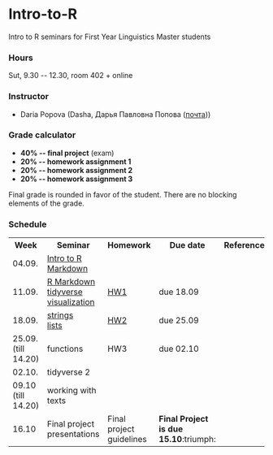 # Intro-to-R

Intro to R seminars for First Year Linguistics Master students

### Hours

Sut, 9.30 -- 12.30, room 402 + online

### Instructor
* Daria Popova (Dasha, Дарья Павловна Попова ([почта](mailto:daschapopowa@gmail.com)))

### Grade calculator
* **40% -- final project** (exam)
* **20% -- homework assignment 1** 
* **20% -- homework assignment 2** 
* **20% -- homework assignment 3** 

Final grade is rounded in favor of the student. There are no blocking elements of the grade.

### Schedule
<table>
  <tr>
    <th>Week</th>
    <th>Seminar</th>
    <th>Homework</th>
    <th>Due date</th>
    <th>Reference</th>
  </tr>
   <tr>
    <td>04.09.</td>
    <td><a href="https://github.com/dashapopova/Intro-to-R/blob/main/04.09/Intro%20to%20R.md">Intro to R</a><br>
    <a href="https://github.com/dashapopova/Intro-to-R/blob/main/04.09/Markdown.md">Markdown</a></td>
    <td></td>
    <td></td>
    <td>
    </td>
  </tr>
  <tr>
    <td>11.09.</td>
    <td><a href="https://github.com/dashapopova/Intro-to-R/blob/main/11.09/exampleRmarkdown.pdf">R Markdown</a><br>
      <a href="https://github.com/dashapopova/Intro-to-R/blob/main/11.09/tidyverse.md">tidyverse</a><br>
      <a href="https://github.com/dashapopova/Intro-to-R/blob/main/11.09/visualization.md">visualization</a>
    </td>
    <td><a href="https://github.com/dashapopova/Intro-to-R/blob/main/HWs/HW1.md">HW1</a></td>
    <td>due 18.09</td>
    <td>
    </td>
  </tr>
    <td>18.09.</td>
    <td><a href="https://github.com/dashapopova/Intro-to-R/blob/main/18.09/strings.Rmd">strings</a><br>
  <a href="https://github.com/dashapopova/Intro-to-R/blob/main/18.09/lists.Rmd">lists</a></td>
    <td><a href="https://github.com/dashapopova/Intro-to-R/blob/main/HWs/HW2/HW2.md">HW2</a></td>
    <td>due 25.09</td>
    <td></td>
   </tr>
    <tr>
    <td>25.09. (till 14.20)</td>
    <td>functions</td>
    <td>HW3</td>
    <td>due 02.10</td>
    <td>
  </td>
  </tr>
    <tr>
    <td>02.10.</td>
    <td>tidyverse 2
  </td>
    <td></td>
    <td></td>
    <td></td>
  </tr>
    <tr>
    <td>09.10 (till 14.20)</td>
    <td>
    working with texts
  </td>
    <td></td>
  <td></td>
    <td></td>
  </tr>
    <tr>
    <td>16.10</td>
    <td>
      Final project presentations
  </td>
    <td>Final project guidelines</td>
    <td><b>Final Project is due 15.10</b>:triumph:</td>
    <td></td>
  </tr>
  </tr>
</table>
